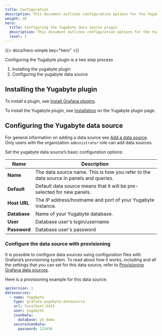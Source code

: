 ```yaml
---
title: Configuration
description: This document outlines configuration options for the Yugabyte data source
weight: 20
hero:
  title: Configuring the Yugabyte data source plugin
  description: This document outlines configuration options for the Yugabyte data source
  level: 1
---
```


{{< docs/hero-simple key="hero" >}}

Configuring the Yugabyte plugin is a two step process

1. Installing the yugabyte plugin
2. Configuring the yugabyte data source

## Installing the Yugabyte plugin

To install a plugin, see [Install Grafana plugins](https://grafana.com/docs/grafana/latest/administration/plugin-management/#install-grafana-plugins).

To install the Yugabyte plugin, see [Installation](https://grafana.com/grafana/plugins/grafana-yugabyte-datasource/?tab=installation) on the Yugabyte plugin page.

## Configuring the Yugabyte data source

For general information on adding a data source see [Add a data source](https://grafana.com/docs/grafana/latest/administration/data-source-management/#add-a-data-source). Only users with the organization `administrator` role can add data sources.

Set the yugabyte data source’s basic configuration options:

| Name         | Description                                                                           |
| ------------ | ------------------------------------------------------------------------------------- |
| **Name**     | The data source name. This is how you refer to the data source in panels and queries. |
| **Default**  | Default data source means that it will be pre-selected for new panels.                |
| **Host URL** | The IP address/hostname and port of your Yugabyte instance.                           |
| **Database** | Name of your Yugabyte database.                                                       |
| **User**     | Database user's login/username                                                        |
| **Password** | Database user's password                                                              |

### Configure the data source with provisioning

It is possible to configure data sources using configuration files with Grafana’s provisioning system. To read about how it works, including and all the settings that you can set for this data source, refer to [Provisioning Grafana data sources](https://grafana.com/docs/grafana/latest/administration/provisioning/#data-sources).

Here is a provisioning example for this data source:

```yaml
apiVersion: 1
datasources:
  - name: Yugabyte
    type: grafana-yugabyte-datasource
    url: localhost:5433
    user: yugabyte
    jsonData:
      database: yb_demo
    secureJsonData:
      password: 123456
```
